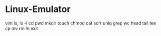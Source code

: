 # Linux-Emulator
vim
ls, ls -l 
cd
pwd
mkdir 
touch
chmod 
cat
sort
uniq
grep
wc
head
tail
tee
cp
mv
rm
ln
exit
